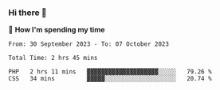 ### Hi there 👋

🐛 **How I'm spending my time**
<!--START_SECTION:waka-->

```all_time
From: 30 September 2023 - To: 07 October 2023

Total Time: 2 hrs 45 mins

PHP   2 hrs 11 mins   ▓▓▓▓▓▓▓▓▓▓▓▓▓▓▓▓▓▓▓▓░░░░░   79.26 %
CSS   34 mins         ▓▓▓▓▓░░░░░░░░░░░░░░░░░░░░   20.74 %
```

<!--END_SECTION:waka-->

<!--
**cugel2/cugel2** is a ✨ _special_ ✨ repository because its `README.md` (this file) appears on your GitHub profile.

Here are some ideas to get you started:

- 🔭 I’m currently working on ...
- 🌱 I’m currently learning ...
- 👯 I’m looking to collaborate on ...
- 🤔 I’m looking for help with ...
- 💬 Ask me about ...
- 📫 How to reach me: ...
- 😄 Pronouns: ...
- ⚡ Fun fact: ...
-->
